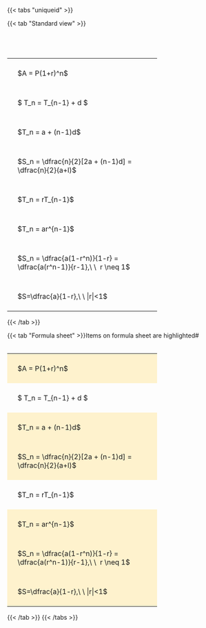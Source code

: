 ---
---

{{< tabs "uniqueid" >}}

{{< tab "Standard view" >}}

#  
<br>
<style type="text/css">
#T_32b35 th.col_heading {
  text-align: left;
  font-size: 1em;
}
#T_32b35 td {
  text-align: left;
  font-size: 1em;
  padding: 1.5em;
}
#T_32b35_row0_col0, #T_32b35_row1_col0, #T_32b35_row2_col0, #T_32b35_row3_col0, #T_32b35_row4_col0, #T_32b35_row5_col0, #T_32b35_row6_col0, #T_32b35_row7_col0 {
  width: 300px;
  white-space: pre-wrap;
}
</style>
<table id="T_32b35">
  <thead>
  </thead>
  <tbody>
    <tr>
      <td id="T_32b35_row0_col0" class="data row0 col0" >$A = P(1+r)^n$</td>
    </tr>
    <tr>
      <td id="T_32b35_row1_col0" class="data row1 col0" >$ T_n = T_{n-1} + d $</td>
    </tr>
    <tr>
      <td id="T_32b35_row2_col0" class="data row2 col0" >$T_n = a + (n-1)d$</td>
    </tr>
    <tr>
      <td id="T_32b35_row3_col0" class="data row3 col0" >$S_n = \dfrac{n}{2}[2a + (n-1)d] = \dfrac{n}{2}(a+l)$</td>
    </tr>
    <tr>
      <td id="T_32b35_row4_col0" class="data row4 col0" >$T_n = rT_{n-1}$</td>
    </tr>
    <tr>
      <td id="T_32b35_row5_col0" class="data row5 col0" >$T_n = ar^{n-1}$</td>
    </tr>
    <tr>
      <td id="T_32b35_row6_col0" class="data row6 col0" >$S_n = \dfrac{a(1-r^n)}{1-r} = \dfrac{a(r^n-1)}{r-1},\ \  r \neq 1$</td>
    </tr>
    <tr>
      <td id="T_32b35_row7_col0" class="data row7 col0" >$S=\dfrac{a}{1-r},\ \ |r|<1$</td>
    </tr>
  </tbody>
</table>
{{< /tab >}}

{{< tab "Formula sheet" >}}Items on formula sheet are highlighted#  
<br>
<style type="text/css">
#T_ac927 th.col_heading {
  text-align: left;
  font-size: 1em;
}
#T_ac927 td {
  text-align: left;
  font-size: 1em;
  padding: 1.5em;
}
#T_ac927_row0_col0, #T_ac927_row2_col0, #T_ac927_row3_col0, #T_ac927_row5_col0, #T_ac927_row6_col0, #T_ac927_row7_col0 {
  width: 300px;
  background-color: rgba(255,194,10, 0.2);
  white-space: pre-wrap;
}
#T_ac927_row1_col0, #T_ac927_row4_col0 {
  width: 300px;
  white-space: pre-wrap;
}
</style>
<table id="T_ac927">
  <thead>
  </thead>
  <tbody>
    <tr>
      <td id="T_ac927_row0_col0" class="data row0 col0" >$A = P(1+r)^n$</td>
    </tr>
    <tr>
      <td id="T_ac927_row1_col0" class="data row1 col0" >$ T_n = T_{n-1} + d $</td>
    </tr>
    <tr>
      <td id="T_ac927_row2_col0" class="data row2 col0" >$T_n = a + (n-1)d$</td>
    </tr>
    <tr>
      <td id="T_ac927_row3_col0" class="data row3 col0" >$S_n = \dfrac{n}{2}[2a + (n-1)d] = \dfrac{n}{2}(a+l)$</td>
    </tr>
    <tr>
      <td id="T_ac927_row4_col0" class="data row4 col0" >$T_n = rT_{n-1}$</td>
    </tr>
    <tr>
      <td id="T_ac927_row5_col0" class="data row5 col0" >$T_n = ar^{n-1}$</td>
    </tr>
    <tr>
      <td id="T_ac927_row6_col0" class="data row6 col0" >$S_n = \dfrac{a(1-r^n)}{1-r} = \dfrac{a(r^n-1)}{r-1},\ \  r \neq 1$</td>
    </tr>
    <tr>
      <td id="T_ac927_row7_col0" class="data row7 col0" >$S=\dfrac{a}{1-r},\ \ |r|<1$</td>
    </tr>
  </tbody>
</table>
{{< /tab >}}
{{< /tabs >}}
